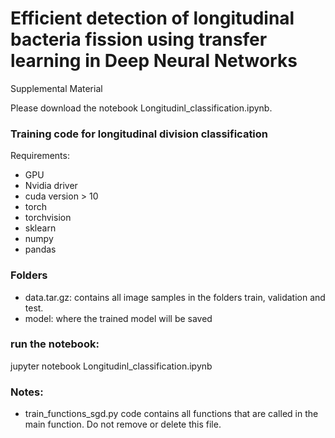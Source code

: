 # Efficient detection of longitudinal bacteria fission using transfer learning in Deep Neural Networks
Supplemental Material

Please download the notebook Longitudinl_classification.ipynb.

### Training code for longitudinal division classification

Requirements:

 * GPU
 * Nvidia driver
 * cuda version > 10
 * torch
 * torchvision
 * sklearn
 * numpy
 * pandas

### Folders

 * data.tar.gz: contains all image samples in the folders train, validation and test.
 * model: where the trained model will be saved


### run the notebook:

jupyter notebook Longitudinl_classification.ipynb

### Notes:
 * train_functions_sgd.py code contains all functions that are called in the main function. Do not remove or delete this file.
